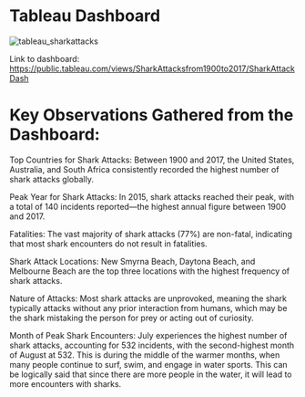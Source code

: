 # Tableau Dashboard

![tableau_sharkattacks](https://github.com/user-attachments/assets/8063518e-e7b4-4273-adb3-2743337934b4)

Link to dashboard: https://public.tableau.com/views/SharkAttacksfrom1900to2017/SharkAttackDash

# Key Observations Gathered from the Dashboard:

Top Countries for Shark Attacks: Between 1900 and 2017, the United States, Australia, and South Africa consistently recorded the highest number of shark attacks globally.

Peak Year for Shark Attacks: In 2015, shark attacks reached their peak, with a total of 140 incidents reported—the highest annual figure between 1900 and 2017.

Fatalities: The vast majority of shark attacks (77%) are non-fatal, indicating that most shark encounters do not result in fatalities.

Shark Attack Locations: New Smyrna Beach, Daytona Beach, and Melbourne Beach are the top three locations with the highest frequency of shark attacks.

Nature of Attacks: Most shark attacks are unprovoked, meaning the shark typically attacks without any prior interaction from humans, which may be the shark mistaking the person for prey or acting out of curiosity.

Month of Peak Shark Encounters: July experiences the highest number of shark attacks, accounting for 532 incidents, with the second-highest month of August at 532. This is during the middle of the warmer months, when many people continue to surf, swim, and engage in water sports. This can be logically said that since there are more people in the water, it will lead to more encounters with sharks.
